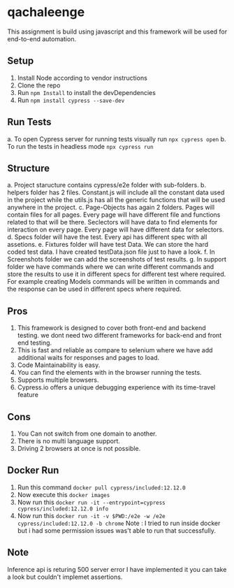 # qachaleenge
This assignment is build using javascript and this framework will be used for end-to-end automation.

## Setup
1. Install Node according to vendor instructions
2. Clone the repo
3. Run `npm Install` to install the devDependencies
4. Run `npm install cypress --save-dev`

## Run Tests
a. To open Cypress server for running tests visually run `npx cypress open`
b. To run the tests in headless mode `npx cypress run`
## Structure
a. Project staructure contains cypress/e2e folder with sub-folders.
b. helpers folder has 2 files. Constant.js will include all the constant data used in the project
while the utils.js has all the generic functions that will be used anywhere in the project.
c. Page-Objects has again 2 folders. Pages will contain files for all pages. Every page will have different file and functions related to that will be there. Seclectors will have data to find elements for interaction on every page. Every page will have different data for selectors. 
d. Specs folder will have the test. Every api has different spec with all assetions.
e. Fixtures folder will have test Data. We can store the hard coded test data. I have created testData.json file just to have a look.
f. In Screenshots folder we can add the screenshots of test results.
g. In support folder we have commands where we can write different commands and store the results to use it in different specs for different test where required. For example creating Models commands will be written in commands and the response can be used in different specs where required.
## Pros
1. This framework is designed to cover both front-end and backend testing. we dont need two different frameworks for back-end and front end testing. 
2. This is fast and reliable as compare to selenium where we have add additional waits for responses and pages to load.
3. Code Maintainability is easy. 
4. You can find the elements with in the browser running the tests.
5. Supports multiple browsers.
6. Cypress.io offers a unique debugging experience with its time-travel feature
## Cons
1. You Can not switch from one domain to another.
2. There is no multi language support.
3. Driving 2 browsers at once is not possible.

## Docker Run
1. Run this command `docker pull cypress/included:12.12.0`
2. Now execute this `docker images`
3. Now run this `docker run -it --entrypoint=cypress cypress/included:12.12.0 info`
4. Now run this `docker run -it -v $PWD:/e2e -w /e2e cypress/included:12.12.0 -b chrome`
Note : I tried to run inside docker but i had some permission issues was't able to run that successfully. 
## Note
Inference api is returing 500 server error I have implemented it you can take a look but couldn't implemet assertions.
